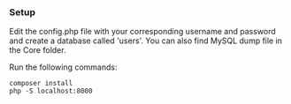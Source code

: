 ### Setup

Edit the config.php file with your corresponding username and password and create a database called 'users'. You can also find MySQL dump file in the Core folder.

Run the following commands:
```
composer install
php -S localhost:8000
```
